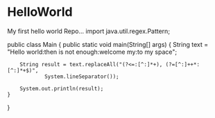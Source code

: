 # HelloWorld
My first hello world Repo...
import java.util.regex.Pattern;

public class Main {
    public static void main(String[] args) {
        String text = "Hello world:then is not enough:welcome my:to my space";

        String result = text.replaceAll("(?<=:[^:]*+), (?=[^:]++*:[^:]*+$)", 
                System.lineSeparator());

        System.out.println(result);
    }
}
